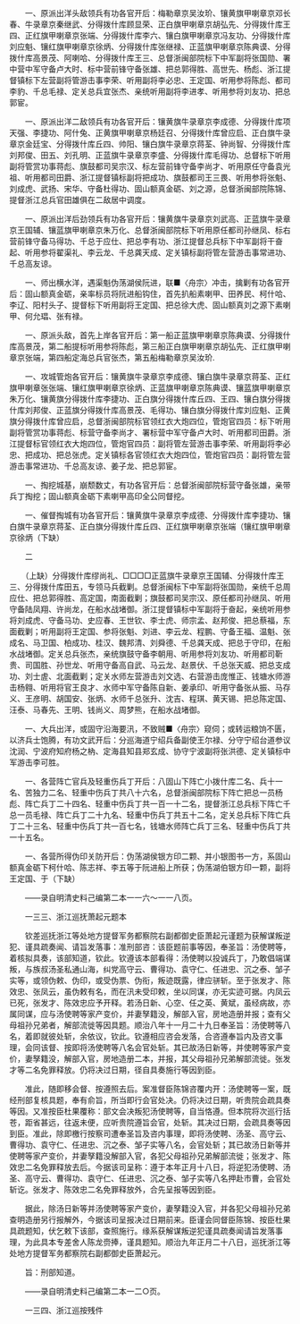<!-- { "loadSidebar": true } -->
　　一、原派出洋头敌领兵有功各官开后：梅勒章京吴汝玠、镶黄旗甲喇章京邓长春、牛录章京秦继武、分得拨什库顾显荣、正白旗甲喇章京胡弘先、分得拨什库王四、正红旗甲喇章京张端、分得拨什库李六、镶白旗甲喇章京冯友功、分得拨什库刘应魁、镶红旗甲喇章京徐炳、分得拨什库张继禄、正蓝旗甲喇章京陈典谟、分得拨什库高景茂、阿喇哈、分得拨什库王三、总督浙闽部院标下中军副将张国勋、署中营中军守备卢大时、标中营前锋守备张雄、把总郭得胜、高世先、杨彪、浙江提督镇标下左营副将管游击事李荣、听用副将李必忠、王定国、听用参将陈彪、都司李豹、千总毛禄、定关总兵宜张杰、亲统听用副将李进孝、听用参将刘友功、把总郭宦。

　　一、原派出洋二敌领兵有功各官开后：镶黄旗牛录章京李成德、分得拨什库项天强、李捷功、阿什兔、正黄旗甲喇章京杨廷召、分得拨什库曾应启、正白旗牛录章京金廷宝、分得拨什库丘四、帅阳、镶白旗牛录章京蒋荃、钟尚智、分得拨什库刘邦俊、田五、刘孔明、正蓝旗牛录章京李盛、分得拨什库毛得功、总督标下听用副将管赏功事蒋彪、旗鼓都司吴宗汉、标左营前锋守备李尚才、听用原任守备袁光祖、听用都司田爵、浙江提督镇标副将把成功、旗鼓都司王三畏、听用参将张魁、刘成虎、武扬、宋华、守备杜得功、固山额真金砺、刘之源，总督浙闽部院陈锦、提督浙江总兵官田雄俱在二敌居中调度。

　　一、原派出洋后劲领兵有功各官开后：镶黄旗牛录章京刘武高、正蓝旗牛录章京王国辅、镶蓝旗甲喇章京朱万化、总督浙闽部院标下听用原任都司孙继凤、标右营前锋守备马得功、千总于应仕、把总李有功、浙江提督总兵标下中军副将干奋起、听用参将翟渠礼、李云龙、千总龚天成、定关镇标副将管左营游击事常进功、千总高友谅。

　　一、师出横水洋，遇渠魁伪荡湖侯阮进，联■〈舟宗〉冲击，擒剿有功各官开后：固山额真金砺，亲率标员将阮进船钩住，首先扒船素喇甲、田养民、柯什哈、李辽、阳村头子、提督标下听用副将王定国、把总徐大虎、固山额真刘之源下素喇甲、何允琩、张有禄。

　　一、原派头敌，首先上岸各官开后：第一船正蓝旗甲喇章京陈典谟、分得拨什库高景茂，第二船提标听用参将陈彪，第三船正白旗甲喇章京胡弘先、正红旗甲喇章京张端，第四船定海总兵官张杰，第五船梅勒章京吴汝玠.

　　一、攻城管炮各官开后：镶黄旗牛录章京李成德、镶白旗牛录章京蒋荃、正红旗甲喇章张张端、镶红旗甲喇章京徐炳、正蓝旗甲喇章京陈典谟、镶蓝旗甲喇章京朱万化、镶黄旗分得拨什库李捷功、正白旗分得拨什库丘四、王四、镶白旗分得拨什库刘邦俊、正蓝旗分得拨什库高景茂、毛得功、镶白旗分得拨什库刘应魁、正黄旗分得拨什库曾应启，总督浙闽部院标官领红衣大炮四位，管炮官四员：标下听用副将管赏功事蒋彪、标营守备李尚才、署标营中军守备卢大时、听用都司田爵。浙江提督标官领红衣大炮四位，管炮官四员：副将管左营游击事李荣、听用副将李必忠、把成功、把总张虎。定关镇标各官领红衣大炮四位，管炮官四员：副将管左营游击事常进功、千总高友谅、姜子龙、把总郭宦。

　　一、掏挖城基，崩颓数丈，有功各官开后：总督浙闽部院标营守备张雄，亲带兵丁掏挖；固山额真金砺下素喇甲高印全公同督挖。

　　一、催督掏城有功各官开后：镶黄旗牛录章京李成德、分得拨什库李捷功、镶白旗牛录章京蒋荃、正白旗分得拨什库丘四、正红旗甲喇章京张端（镶红旗甲喇章京徐炳（下缺）

　　二

　　（上缺）分得拨什库缪尚礼、□□□□正蓝旗牛录章京王国辅、分得拨什库王三、分得拨什库田五，专领马兵截剿。总督浙闽标下中军副将张国勋，亲统千总周应仕、把总郭得胜、高定国，南面截剿；旗鼓都司吴宗汉、原任都司孙继凤、听用守备陆凤翔、许尚龙，在船水战堵御。浙江提督镇标中军副将于奋起，亲统听用参将刘成虎、守备马功、史应春、王世钦、李士虎、师宗孟、赵邦俊、把总蔡福，东面截剿；听用副将王定国、参将张魁、刘进、李云龙、程鹏、守备王福、温魁、张成名、马卫国、柏成功、桂汉、魏邦清、刘舜德、千总龚天成、把总于守印，在船水战堵御。定关总兵张杰，亲统旗鼓守备李朝用、听用参将刘友功、听用都司靳贵、司国胜、孙世龙、听用守备高自武、马云龙、赵景伏、千总张天威、把总支成功、刘士虗、北面截剿；定关水师左营游击刘文选、右营游击庞惟正、钱塘水师游击杨翱、听用将官王良才、水师中军守备陈自新、姜承印、听用守备张从振、马存义、王彦明、胡国安、张炳、水师千总张升、沈吉、程琪、黄天锡、把总陈定国、汪泰、马春先、王明、钱尚义、周梦熊，在船水战堵御。

　　一、大兵出洋，或固守沿海要汛，不致贼■〈舟宗〉窥伺；或转运粮饷不匮，以济兵士饱腾，有功文武开后：分巡海道宁绍兵备副使王尔禄、分守宁绍台道参议沈润、宁波府知府杨之枘、定海县知县郑玄成、协守宁波副将张洪德、定关镇标中军游击李可胜。

　　一、各营阵亡官兵及轻重伤兵丁开后：八固山下阵亡小拨什库二名、兵十一名、苦独力二名、轻重中伤兵丁共八十六名，总督浙闽部院标下阵亡把总一员杨彪、阵亡兵丁二十四名、轻重中伤兵丁共一百一十二名，提督浙江总兵标下阵亡千总一员毛禄、阵亡兵丁二十九名、轻重中伤兵丁共五十二名，定关总兵标下阵亡兵丁二十三名、轻重中伤兵丁共一百七名，钱塘水师阵亡兵丁三名、轻重中伤兵丁共一十五名。

　　一、各营所得伪印关防开后：伪荡湖侯银方印二颗、并小银图书一方，系固山额真金砺下柯什哈、陈志祥、李五等于阮进船上所获；伪荡湖伯银方印一颗，副将王定国、于（下缺）

　　——录自明清史料己编第二本一一六～一一八页。

　　一三三、浙江巡抚萧起元题本

　　钦差巡抚浙江等处地方提督军务都察院右副都御史臣萧起元谨题为获解谋叛逆犯、谨具疏奏闻、请旨发落事：准刑部咨：该臣题前事等因，奉圣旨：汤使聘等，着核拟具奏，该部知道，钦此。钦遵该本部看得：汤使聘以投诚兵丁，乃敢倡端谋叛，与族叔汤圣私通山海，纠党高守云、曹得功、袁守仁、任进忠、沉之泰、邹子实等，或领伪敕、伪印，或受伪票、伪衔，叛迹既露，律应骈斩。至于张发才、陈效忠、张凤云，虽伪敕有名，而在汛未受印敕，坐以同谋，亦无实迹可据。内凤云已死，张发才、陈效忠应予开释。若汤日新、心空、任之英、黄斌，虽经病故，亦属同谋，应与汤使聘等家产变价，并妻孥籍没，解部入官，房地造册并报；查有父母祖孙兄弟者，解部流徙等因具题。顺治八年十一月二十九日奉圣旨：汤使聘等八名，着即就彼处斩，余依议，钦此。钦遵相应咨会发落，合咨遵奉旨内及咨文事理，会同该督、按即将汤使聘等八名会官处斩。其已故汤日新等，并使聘等家产变价，妻孥籍没，解部入官，房地造册二本，并报，其父母祖孙兄弟解部流徙。张发才等二名免罪释放。仍将决过日期，径自具奏施行等因到臣。

　　准此，随即移会督、按遵照去后。案准督臣陈锦咨覆内开：汤使聘等一案，既经刑部复核具题，奉有俞旨，所当即行会官处决。仍将决过日期，听贵院会疏具奏等因。又准按臣杜果覆称：部文会决叛犯汤使聘等，自当恪遵。但本院将次巡行括苍，距省甚远，往返未便，应听贵院遵旨会官，处斩。其决过日期，会疏具奏等因到臣。准此，除即檄行按察司遭奉圣旨及咨内事理，即将汤使聘、汤圣、高守云、曹得功、袁守仁、任进忠、沉之泰、邹子实等八名，会官处斩；其已故汤日新等并使聘等家产变价，并妻孥籍没解部入官，各犯父母祖孙兄弟解部流徙；张发才、陈效忠二名免罪释放去后。今据该司呈称：遵于本年正月十八日，将逆犯汤使聘、汤圣、高守云、曹得功、袁守仁、任进忠、沉之泰、邹子实等八名押赴市曹，会官处斩讫。张发才、陈效忠二名免罪释放外，合先呈报等因到臣。

　　据此，除汤日新等并汤使聘等家产变价，妻孥籍没入官，并各犯父母祖孙兄弟查明造册另行报解外，今据该司呈报决过日期前来。臣谨会同督臣陈锦、按臣杜果具疏题知，伏乞敕下该部，查照施行。缘系获解谋叛逆犯谨具疏奏闻请旨发落事理，为此具本专差舍人陈龙赍捧，谨具题知。顺治九年正月二十八日，巡抚浙江等处地方提督军务都察院右副都御史臣萧起元。

　　旨：刑部知道。

　　——录自明清史料己编第二本一二○页。

　　一三四、浙江巡按残件

